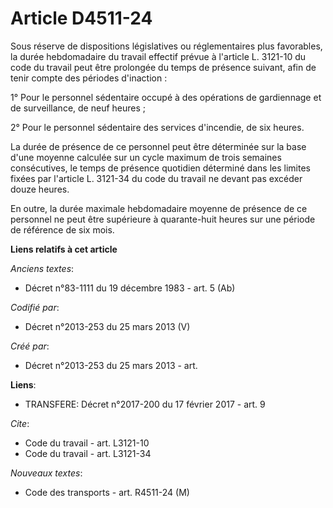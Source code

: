 # Article D4511-24

Sous réserve de dispositions législatives ou réglementaires plus favorables, la durée hebdomadaire du travail effectif prévue
à l'article L. 3121-10 du code du travail peut être prolongée du temps de présence suivant, afin de tenir compte des périodes
d'inaction : 

1° Pour le personnel sédentaire occupé à des opérations de gardiennage et de surveillance, de neuf heures ; 

2° Pour le personnel sédentaire des services d'incendie, de six heures. 

La durée de présence de ce personnel peut être déterminée sur la base d'une moyenne calculée sur un cycle maximum de trois
semaines consécutives, le temps de présence quotidien déterminé dans les limites fixées par l'article L. 3121-34 du code du
travail ne devant pas excéder douze heures. 

En outre, la durée maximale hebdomadaire moyenne de présence de ce personnel ne peut être supérieure à quarante-huit heures
sur une période de référence de six mois.

**Liens relatifs à cet article**

_Anciens textes_:

  - Décret n°83-1111 du 19 décembre 1983 - art. 5 (Ab)

_Codifié par_:

  - Décret n°2013-253 du 25 mars 2013 (V)

_Créé par_:

  - Décret n°2013-253 du 25 mars 2013 - art.

**Liens**:

  - TRANSFERE: Décret n°2017-200 du 17 février 2017 - art. 9

_Cite_:

  - Code du travail - art. L3121-10
  - Code du travail - art. L3121-34

_Nouveaux textes_:

  - Code des transports - art. R4511-24 (M)
